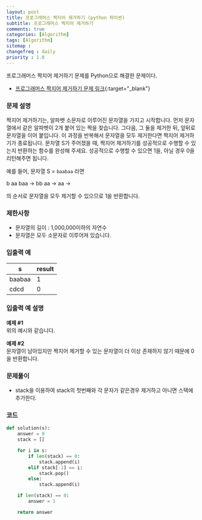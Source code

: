 ```yaml
---
layout: post
title: 프로그래머스 짝지어 제거하기 (python 파이썬)
subtitle: 프로그래머스 짝지어 제거하기
comments: true
categories: [Algorithm]
tags: [Algorithm]
sitemap :
changefreq : daily
priority : 1.0
---
```

프로그래머스 짝지어 제거하기 문제를 Python으로 해결한 문제이다.  

* [프로그래머스 짝지어 제거하기 문제 링크](https://programmers.co.kr/learn/courses/30/lessons/12973){:target="_blank"}


### 문제 설명
짝지어 제거하기는, 알파벳 소문자로 이루어진 문자열을 가지고 시작합니다. 먼저 문자열에서 같은 알파벳이 2개 붙어 있는 짝을 찾습니다. 그다음, 그 둘을 제거한 뒤, 앞뒤로 문자열을 이어 붙입니다. 이 과정을 반복해서 문자열을 모두 제거한다면 짝지어 제거하기가 종료됩니다. 문자열 S가 주어졌을 때, 짝지어 제거하기를 성공적으로 수행할 수 있는지 반환하는 함수를 완성해 주세요. 성공적으로 수행할 수 있으면 1을, 아닐 경우 0을 리턴해주면 됩니다.

예를 들어, 문자열 S = ```baabaa``` 라면

b aa baa → bb aa → aa →

의 순서로 문자열을 모두 제거할 수 있으므로 1을 반환합니다.


### 제한사항
* 문자열의 길이 : 1,000,000이하의 자연수
* 문자열은 모두 소문자로 이루어져 있습니다.


### 입출력 예

|s|result|
|-----|-----|
|baabaa|1|
|cdcd|0|

### 입출력 예 설명
**예제 #1**  
위의 예시와 같습니다.

**예제 #2**  
문자열이 남아있지만 짝지어 제거할 수 있는 문자열이 더 이상 존재하지 않기 때문에 0을 반환합니다.


### 문제풀이
* stack을 이용하여 stack의 첫번째와 각 문자가 같은경우 제거하고 아니면 스택에 추가한다.

### 코드
```python
def solution(s):
    answer = 0
    stack = []

    for i in s:
        if len(stack) == 0:
            stack.append(i)
        elif stack[-1] == i:
            stack.pop()
        else:
            stack.append(i)

    if len(stack) == 0:
        answer = 1

    return answer
```
